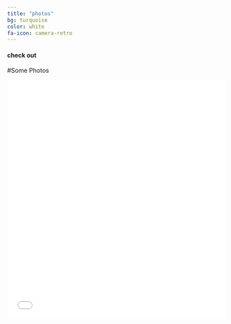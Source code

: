 ```yaml
---
title: "photos"
bg: turquoise
color: white
fa-icon: camera-retro
---
```


#### check out

#Some Photos

<iframe class="imgur-album" width="100%" height="550" frameborder="0" src="//imgur.com/a/kOAFg/embed?background=0fbfcf&text=19858F&link=19858F"></iframe>

